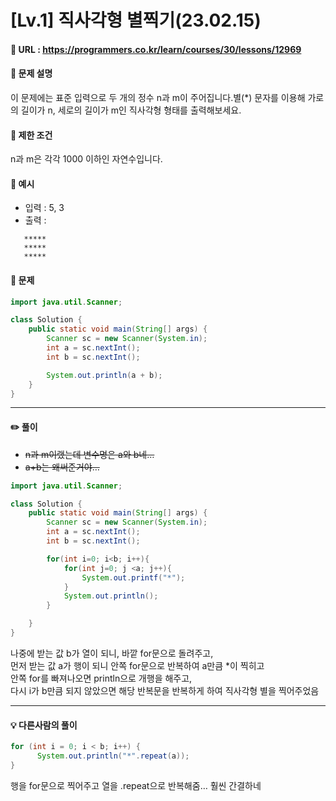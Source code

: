 # [Lv.1] 직사각형 별찍기(23.02.15)

#### 📌 URL : https://programmers.co.kr/learn/courses/30/lessons/12969

#### 📌 문제 설명

이 문제에는 표준 입력으로 두 개의 정수 n과 m이 주어집니다.별(\*) 문자를 이용해 가로의 길이가 n, 세로의 길이가 m인 직사각형 형태를 출력해보세요.

#### 📌 제한 조건

n과 m은 각각 1000 이하인 자연수입니다.

#### 📌 예시

- 입력 : 5, 3
- 출력 :

```
   *****
   *****
   *****
```

#### 📌 문제

```java
import java.util.Scanner;

class Solution {
    public static void main(String[] args) {
        Scanner sc = new Scanner(System.in);
        int a = sc.nextInt();
        int b = sc.nextInt();

        System.out.println(a + b);
    }
}
```

---

#### ✏️ 풀이

- ~~n과 m이랬는데 변수명은 a와 b네…~~
- ~~a+b는 왜써준거야…~~

```java
import java.util.Scanner;

class Solution {
    public static void main(String[] args) {
        Scanner sc = new Scanner(System.in);
        int a = sc.nextInt();
        int b = sc.nextInt();

        for(int i=0; i<b; i++){
            for(int j=0; j <a; j++){
                System.out.printf("*");
            }
            System.out.println();
        }

    }
}

```

나중에 받는 값 b가 열이 되니, 바깥 for문으로 돌려주고,  
먼저 받는 값 a가 행이 되니 안쪽 for문으로 반복하여 a만큼 \*이 찍히고  
안쪽 for를 빠져나오면 println으로 개행을 해주고,  
다시 i가 b만큼 되지 않았으면 해당 반복문을 반복하게 하여 직사각형 별을 찍어주었음

---

#### 💡 다른사람의 풀이

```java
for (int i = 0; i < b; i++) {
      System.out.println("*".repeat(a));
}
```

행을 for문으로 찍어주고 열을 .repeat으로 반복해줌… 훨씬 간결하네
